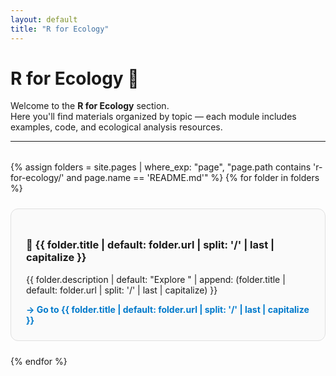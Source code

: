 ```yaml
---
layout: default
title: "R for Ecology"
---
```


# R for Ecology 🌿

Welcome to the **R for Ecology** section.  
Here you'll find materials organized by topic — each module includes examples, code, and ecological analysis resources.

---

<div class="cards">
{% assign folders = site.pages | where_exp: "page", "page.path contains 'r-for-ecology/' and page.name == 'README.md'" %}
{% for folder in folders %}
  <div class="card">
    <h3>📘 {{ folder.title | default: folder.url | split: '/' | last | capitalize }}</h3>
    <p>{{ folder.description | default: "Explore " | append: (folder.title | default: folder.url | split: '/' | last | capitalize) }}</p>
    <a href="{{ folder.url }}">→ Go to {{ folder.title | default: folder.url | split: '/' | last | capitalize }}</a>
  </div>
{% endfor %}
</div>

<style>
.cards {
  display: grid;
  grid-template-columns: repeat(auto-fit, minmax(270px, 1fr));
  gap: 1.5rem;
  margin-top: 2rem;
}
.card {
  border: 1px solid #e0e0e0;
  border-radius: 12px;
  padding: 1.5rem;
  background-color: #fafafa;
  transition: transform 0.2s ease, box-shadow 0.2s ease;
}
.card:hover {
  transform: translateY(-4px);
  box-shadow: 0 4px 10px rgba(0,0,0,0.12);
}
.card a {
  text-decoration: none;
  color: #007acc;
  font-weight: bold;
}
</style>
